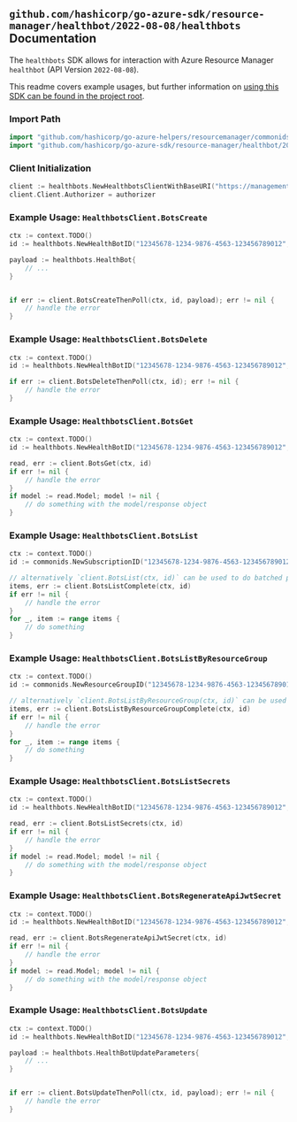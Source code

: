 
## `github.com/hashicorp/go-azure-sdk/resource-manager/healthbot/2022-08-08/healthbots` Documentation

The `healthbots` SDK allows for interaction with Azure Resource Manager `healthbot` (API Version `2022-08-08`).

This readme covers example usages, but further information on [using this SDK can be found in the project root](https://github.com/hashicorp/go-azure-sdk/tree/main/docs).

### Import Path

```go
import "github.com/hashicorp/go-azure-helpers/resourcemanager/commonids"
import "github.com/hashicorp/go-azure-sdk/resource-manager/healthbot/2022-08-08/healthbots"
```


### Client Initialization

```go
client := healthbots.NewHealthbotsClientWithBaseURI("https://management.azure.com")
client.Client.Authorizer = authorizer
```


### Example Usage: `HealthbotsClient.BotsCreate`

```go
ctx := context.TODO()
id := healthbots.NewHealthBotID("12345678-1234-9876-4563-123456789012", "example-resource-group", "botName")

payload := healthbots.HealthBot{
	// ...
}


if err := client.BotsCreateThenPoll(ctx, id, payload); err != nil {
	// handle the error
}
```


### Example Usage: `HealthbotsClient.BotsDelete`

```go
ctx := context.TODO()
id := healthbots.NewHealthBotID("12345678-1234-9876-4563-123456789012", "example-resource-group", "botName")

if err := client.BotsDeleteThenPoll(ctx, id); err != nil {
	// handle the error
}
```


### Example Usage: `HealthbotsClient.BotsGet`

```go
ctx := context.TODO()
id := healthbots.NewHealthBotID("12345678-1234-9876-4563-123456789012", "example-resource-group", "botName")

read, err := client.BotsGet(ctx, id)
if err != nil {
	// handle the error
}
if model := read.Model; model != nil {
	// do something with the model/response object
}
```


### Example Usage: `HealthbotsClient.BotsList`

```go
ctx := context.TODO()
id := commonids.NewSubscriptionID("12345678-1234-9876-4563-123456789012")

// alternatively `client.BotsList(ctx, id)` can be used to do batched pagination
items, err := client.BotsListComplete(ctx, id)
if err != nil {
	// handle the error
}
for _, item := range items {
	// do something
}
```


### Example Usage: `HealthbotsClient.BotsListByResourceGroup`

```go
ctx := context.TODO()
id := commonids.NewResourceGroupID("12345678-1234-9876-4563-123456789012", "example-resource-group")

// alternatively `client.BotsListByResourceGroup(ctx, id)` can be used to do batched pagination
items, err := client.BotsListByResourceGroupComplete(ctx, id)
if err != nil {
	// handle the error
}
for _, item := range items {
	// do something
}
```


### Example Usage: `HealthbotsClient.BotsListSecrets`

```go
ctx := context.TODO()
id := healthbots.NewHealthBotID("12345678-1234-9876-4563-123456789012", "example-resource-group", "botName")

read, err := client.BotsListSecrets(ctx, id)
if err != nil {
	// handle the error
}
if model := read.Model; model != nil {
	// do something with the model/response object
}
```


### Example Usage: `HealthbotsClient.BotsRegenerateApiJwtSecret`

```go
ctx := context.TODO()
id := healthbots.NewHealthBotID("12345678-1234-9876-4563-123456789012", "example-resource-group", "botName")

read, err := client.BotsRegenerateApiJwtSecret(ctx, id)
if err != nil {
	// handle the error
}
if model := read.Model; model != nil {
	// do something with the model/response object
}
```


### Example Usage: `HealthbotsClient.BotsUpdate`

```go
ctx := context.TODO()
id := healthbots.NewHealthBotID("12345678-1234-9876-4563-123456789012", "example-resource-group", "botName")

payload := healthbots.HealthBotUpdateParameters{
	// ...
}


if err := client.BotsUpdateThenPoll(ctx, id, payload); err != nil {
	// handle the error
}
```
